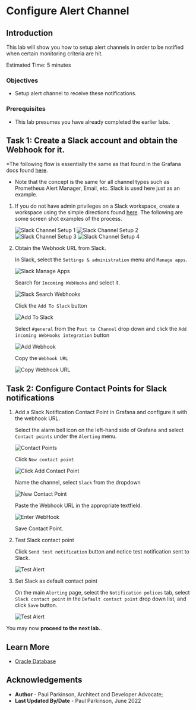 # Configure Alert Channel

## Introduction

This lab will show you how to setup alert channels in order to be notified when certain monitoring criteria are hit.


Estimated Time:  5 minutes


### Objectives

-   Setup alert channel to receive these notifications. 
  

### Prerequisites

- This lab presumes you have already completed the earlier labs.

## Task 1: Create a Slack account and obtain the Webhook for it.

*The following flow is essentially the same as that found in the Grafana docs found 
    [here](https://grafana.com/blog/2020/02/25/step-by-step-guide-to-setting-up-prometheus-alertmanager-with-slack-pagerduty-and-gmail/). 
    
* Note that the concept is the same for all channel types such as Prometheus Alert Manager, Email, etc. Slack is used here just as an example. 
    
1. If you do not have admin privileges on a Slack workspace, create a workspace using the simple directions found [here](https://slack.com/create#email).  The following are some screen shot examples of the process.

     ![Slack Channel Setup 1](images/slackalertchannelsetup1.png " ")
     ![Slack Channel Setup 2](images/slackalertchannelsetup2.png " ")
     ![Slack Channel Setup 3](images/slackalertchannelsetup3.png " ")
     ![Slack Channel Setup 4](images/slackalertchannelsetup4.png " ")

2.  Obtain the Webhook URL from Slack.

     In Slack, select the `Settings & administration` menu and `Manage apps`.

     ![Slack Manage Apps](images/slack-manageapps.png " ")

     Search for `Incoming WebHooks` and select it.

     ![Slack Search Webhooks](images/searchincomingwebhooks.png " ")
     
     Click the `Add To Slack` button
     
     ![Add To Slack](images/addtoslack.png " ")
     
     Select `#general` from the `Post to Channel` drop down and click the `Add incoming WebHooks integration` button
     
     ![Add Webhook](images/addincomingwebhooksintegration.png " ")
     
     Copy the `Webhook URL` 
     
     ![Copy Webhook URL](images/copythewebhookurl.png " ")
     

## Task 2: Configure Contact Points for Slack notifications

1. Add a Slack Notification Contact Point in Grafana and configure it with the webhook URL.

   Select the alarm bell icon on the left-hand side of Grafana and select `Contact points` under the `Alerting` menu.

     ![Contact Points](images/contactpoints.png " ")

   Click `New contact point`

     ![Click Add Contact Point](images/newcontactpoint.png " ")
     
   Name the channel, select `Slack` from the dropdown 
   
     ![New Contact Point](images/contactpointtypeslack.png " ")
     
   Paste the Webhook URL in the appropriate textfield. 
   
     ![Enter WebHook](images/webhookurlinslack.png " ")

   Save Contact Point.

2. Test Slack contact point

      Click `Send test notification` button and notice test notification sent to Slack.
     
     ![Test Alert](images/testalertinslack.png " ")

3. Set Slack as default contact point

   On the main `Alerting` page, select the `Notification polices` tab, select `Slack contact point` in the  `Default contact point` drop down list, and click `Save` button.

   ![Test Alert](images/notificationpolicies.png " ")
    
You may now **proceed to the next lab.**.

## Learn More

* [Oracle Database](https://www.oracle.com/database)

## Acknowledgements
* **Author** - Paul Parkinson, Architect and Developer Advocate;
* **Last Updated By/Date** - Paul Parkinson, June 2022
